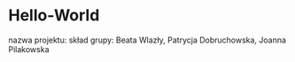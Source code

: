 Hello-World
===========
nazwa projektu:
skład grupy: Beata Wlazły, Patrycja Dobruchowska, Joanna Pilakowska
